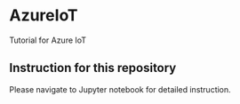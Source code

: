 
# AzureIoT
Tutorial for Azure IoT

## Instruction for this repository
Please navigate to Jupyter notebook for detailed instruction.
